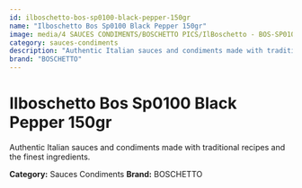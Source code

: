 ```yaml
---
id: ilboschetto-bos-sp0100-black-pepper-150gr
name: "Ilboschetto Bos Sp0100 Black Pepper 150gr"
image: media/4 SAUCES CONDIMENTS/BOSCHETTO PICS/IlBoschetto - BOS-SP0100 Black Pepper 150GR.png
category: sauces-condiments
description: "Authentic Italian sauces and condiments made with traditional recipes and the finest ingredients."
brand: "BOSCHETTO"
---
```


# Ilboschetto Bos Sp0100 Black Pepper 150gr

Authentic Italian sauces and condiments made with traditional recipes and the finest ingredients.

**Category:** Sauces Condiments
**Brand:** BOSCHETTO
